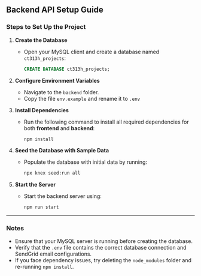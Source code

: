 ## **Backend API Setup Guide**

### **Steps to Set Up the Project**

1. **Create the Database**
   - Open your MySQL client and create a database named `ct313h_projects`:
     ```sql
     CREATE DATABASE ct313h_projects;
     ```

2. **Configure Environment Variables**
   - Navigate to the `backend` folder.
   - Copy the file `env.example` and rename it to `.env`


3. **Install Dependencies**
   - Run the following command to install all required dependencies for both **frontend** and **backend**:
     ```bash
     npm install
     ```

4. **Seed the Database with Sample Data**
   - Populate the database with initial data by running:
     ```bash
     npx knex seed:run all
     ```

5. **Start the Server**
   - Start the backend server using:
     ```bash
     npm run start
     ```

---

### **Notes**
- Ensure that your MySQL server is running before creating the database.
- Verify that the `.env` file contains the correct database connection and SendGrid email configurations.
- If you face dependency issues, try deleting the `node_modules` folder and re-running `npm install`.
